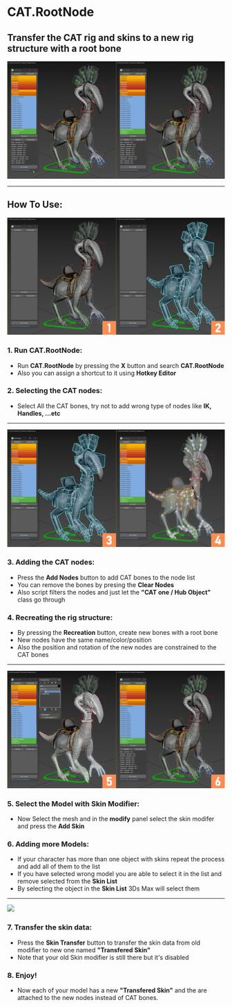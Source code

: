# CAT.RootNode
## Transfer the CAT rig and skins to a new rig structure with a root bone
![](img/0.gif)

---
## How To Use:
![](img/1.jpg)
### 1. Run CAT.RootNode:
  * Run **CAT.RootNode** by pressing the **X** button and search **CAT.RootNode**
  * Also you can assign a shortcut to it using **Hotkey Editor**
  
### 2. Selecting the CAT nodes:
  * Select All the CAT bones, try not to add wrong type of nodes like **IK, Handles, ...etc**
  
---
![](img/2.jpg)
### 3. Adding the CAT nodes:
  * Press the **Add Nodes** button to add CAT bones to the node list
  * You can remove the bones by presing the **Clear Nodes**
  * Also script filters the nodes and just let the **"CAT one / Hub Object"** class go through
### 4. Recreating the rig structure:
  * By pressing the **Recreation** button, create new bones with a root bone
  * New nodes have the same name/color/position
  * Also the position and rotation of the new nodes are constrained to the CAT bones
---
![](img/3.jpg)
### 5. Select the Model with Skin Modifier:
  * Now Select the mesh and in the **modify** panel select the skin modifer and press the **Add Skin**
### 6. Adding more Models:
  * If your character has more than one object with skins repeat the process and add all of them to the list
  * If you have selected wrong model you are able to select it in the list and remove selected from the **Skin List**
  * By selecting the object in the **Skin List** 3Ds Max will select them
---
![](img/4.jpg)
### 7. Transfer the skin data:
  * Press the **Skin Transfer** button to transfer the skin data from old modifier to new one named **"Transfered Skin"**
  * Note that your old Skin modifier is still there but it's disabled
### 8. Enjoy!
  * Now each of your model has a new **"Transfered Skin"** and the are attached to the new nodes instead of CAT bones.
